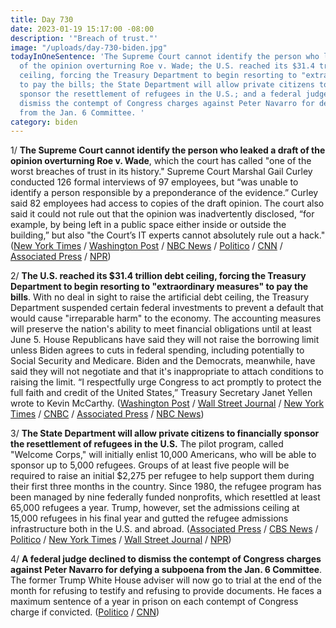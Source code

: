 ```yaml
---
title: Day 730
date: 2023-01-19 15:17:00 -08:00
description: '"Breach of trust."'
image: "/uploads/day-730-biden.jpg"
todayInOneSentence: 'The Supreme Court cannot identify the person who leaked a draft
  of the opinion overturning Roe v. Wade; the U.S. reached its $31.4 trillion debt
  ceiling, forcing the Treasury Department to begin resorting to "extraordinary measures"
  to pay the bills; the State Department will allow private citizens to financially
  sponsor the resettlement of refugees in the U.S.; and a federal judge declined to
  dismiss the contempt of Congress charges against Peter Navarro for defying a subpoena
  from the Jan. 6 Committee. '
category: biden
---
```


1/ **The Supreme Court cannot identify the person who leaked a draft of the opinion overturning Roe v. Wade**, which the court has called "one of the worst breaches of trust in its history." Supreme Court Marshal Gail Curley conducted 126 formal interviews of 97 employees, but “was unable to identify a person responsible by a preponderance of the evidence.” Curley said 82 employees had access to copies of the draft opinion. The court also said it could not rule out that the opinion was inadvertently disclosed, “for example, by being left in a public space either inside or outside the building,” but also "the Court’s IT experts cannot absolutely rule out a hack." ([New York Times](https://www.nytimes.com/2023/01/19/us/politics/supreme-court-leak-roe.html) / [Washington Post](https://www.washingtonpost.com/politics/2023/01/19/supreme-court-leak-roberts/) / [NBC News](https://www.nbcnews.com/politics/supreme-court/supreme-court-says-unable-identify-person-leaked-draft-abortion-ruling-rcna66578) / [Politico](https://www.politico.com/news/2023/01/19/supreme-court-could-not-identify-who-shared-draft-abortion-opinion-00078602) / [CNN](https://www.cnn.com/2023/01/19/politics/supreme-court-dobbs-report-leak/index.html) / [Associated Press](https://apnews.com/article/supreme-court-abortion-ruling-leak-investigation-59a40974e39a67c2ab859ba0c21c785e) / [NPR](https://www.npr.org/2023/01/19/1150051376/supreme-court-dobbs-leak-marshal))

2/ **The U.S. reached its $31.4 trillion debt ceiling, forcing the Treasury Department to begin resorting to "extraordinary measures" to pay the bills**. With no deal in sight to raise the artificial debt ceiling, the Treasury Department suspended certain federal investments to prevent a default that would cause "irreparable harm" to the economy. The accounting measures will preserve the nation's ability to meet financial obligations until at least June 5. House Republicans have said they will not raise the borrowing limit unless Biden agrees to cuts in federal spending, including potentially to Social Security and Medicare. Biden and the Democrats, meanwhile, have said they will not negotiate and that it's inappropriate to attach conditions to raising the limit. “I respectfully urge Congress to act promptly to protect the full faith and credit of the United States,” Treasury Secretary Janet Yellen wrote to Kevin McCarthy. ([Washington Post](https://www.washingtonpost.com/business/2023/01/19/debt-ceiling-default/) / [Wall Street Journal](https://www.wsj.com/articles/treasury-to-begin-extraordinary-measures-to-pay-bills-amid-debt-ceiling-debate-11674091179?mod=hp_lead_pos2) / [New York Times](https://www.nytimes.com/2023/01/19/us/politics/debt-limit-economy.html) / [CNBC](https://www.cnbc.com/2023/01/19/yellen-says-treasury-is-taking-extraordinary-measures-to-avoid-default-as-us-hits-debt-limit.html) / [Associated Press](https://apnews.com/article/us-debt-limit-political-friction-3652d50a1567c1e7ab544614b7f2b357) / [NBC News](https://www.nbcnews.com/politics/congress/us-reaches-debt-limit-setting-early-june-congress-deadline-rcna66357))

3/ **The State Department will allow private citizens to financially sponsor the resettlement of refugees in the U.S.** The pilot program, called "Welcome Corps," will initially enlist 10,000 Americans, who will be able to sponsor up to 5,000 refugees. Groups of at least five people will be required to raise an initial $2,275 per refugee to help support them during their first three months in the country. Since 1980, the refugee program has been managed by nine federally funded nonprofits, which resettled at least 65,000 refugees a year. Trump, however, set the admissions ceiling at 15,000 refugees in his final year and gutted the refugee admissions infrastructure both in the U.S. and abroad. ([Associated Press](https://apnews.com/article/politics-political-refugees-us-department-of-state-cd66266833686ec2cd3c173161e85ad8) / [CBS News](https://www.cbsnews.com/news/refugee-sponsorship-program-us-state-department-welcome-corps/) / [Politico](https://www.politico.com/news/2023/01/19/new-program-will-allow-private-citizens-to-sponsor-refugees-00078531) / [New York Times](https://www.nytimes.com/2023/01/19/us/refugee-resettlement-policy-biden.html) / [Wall Street Journal](https://www.wsj.com/articles/new-program-allows-small-groups-of-americans-to-sponsor-refugees-11674147701?mod=hp_listb_pos3) / [NPR](https://www.npr.org/2023/01/19/1143604311/state-department-refugee-resettlement-pilot-program))

4/ **A federal judge declined to dismiss the contempt of Congress charges against Peter Navarro for defying a subpoena from the Jan. 6 Committee**. The former Trump White House adviser will now go to trial at the end of the month for refusing to testify and refusing to provide documents. He faces a maximum sentence of a year in prison on each contempt of Congress charge if convicted. ([Politico](https://www.politico.com/news/2023/01/19/judge-navarro-dismiss-contempt-case-00078605) / [CNN](https://www.cnn.com/2023/01/19/politics/peter-navarro-contempt-of-congress-case/index.html))